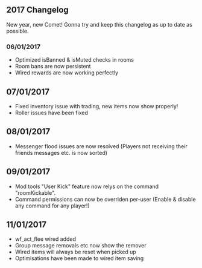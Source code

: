 ## 2017 Changelog

New year, new Comet! Gonna try and keep this changelog as up to date as possible.

### 06/01/2017
* Optimized isBanned & isMuted checks in rooms
* Room bans are now persistent
* Wired rewards are now working perfectly

## 07/01/2017
* Fixed inventory issue with trading, new items now show properly!
* Roller issues have been fixed

## 08/01/2017
* Messenger flood issues are now resolved (Players not receiving their friends messages etc. is now sorted)

## 09/01/2017
* Mod tools "User Kick" feature now relys on the command "roomKickable". 
* Command permissions can now be overriden per-user (Enable & disable any command for any player!)

## 11/01/2017
* wf_act_flee wired added
* Group message removals etc now show the remover 
* Wired items will always be reset when picked up
* Optimisations have been made to wired item saving
